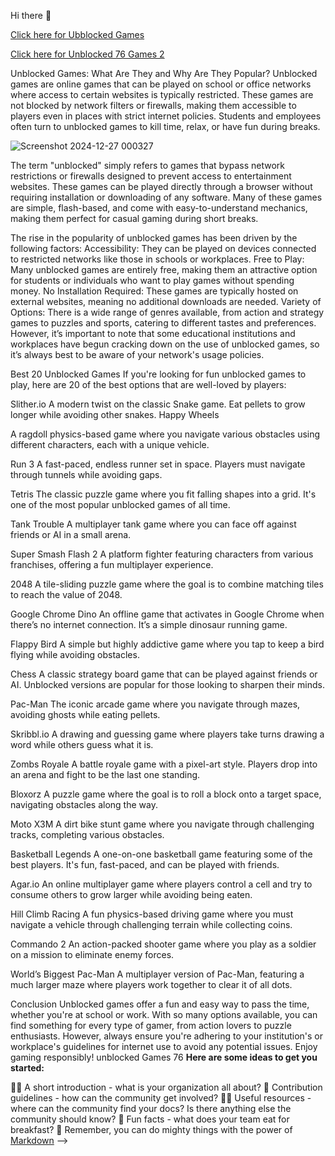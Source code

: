 Hi there 👋


[Click here for Ubblocked Games](https://topstoryindia.com)


[Click here for Unblocked 76 Games 2](https://topstoryindia.com)



Unblocked Games: What Are They and Why Are They Popular?
Unblocked games are online games that can be played on school or office networks where access to certain websites is typically restricted. These games are not blocked by network filters or firewalls, making them accessible to players even in places with strict internet policies. Students and employees often turn to unblocked games to kill time, relax, or have fun during breaks.

![Screenshot 2024-12-27 000327](https://github.com/user-attachments/assets/3fd94117-df29-421b-b126-4baa4725fc5e)

The term "unblocked" simply refers to games that bypass network restrictions or firewalls designed to prevent access to entertainment websites. These games can be played directly through a browser without requiring installation or downloading of any software. Many of these games are simple, flash-based, and come with easy-to-understand mechanics, making them perfect for casual gaming during short breaks.

The rise in the popularity of unblocked games has been driven by the following factors:
Accessibility: They can be played on devices connected to restricted networks like those in schools or workplaces. Free to Play: Many unblocked games are entirely free, making them an attractive option for students or individuals who want to play games without spending money. No Installation Required: These games are typically hosted on external websites, meaning no additional downloads are needed. Variety of Options: There is a wide range of genres available, from action and strategy games to puzzles and sports, catering to different tastes and preferences. However, it’s important to note that some educational institutions and workplaces have begun cracking down on the use of unblocked games, so it’s always best to be aware of your network's usage policies.

Best 20 Unblocked Games
If you're looking for fun unblocked games to play, here are 20 of the best options that are well-loved by players:

Slither.io
A modern twist on the classic Snake game. Eat pellets to grow longer while avoiding other snakes. Happy Wheels

A ragdoll physics-based game where you navigate various obstacles using different characters, each with a unique vehicle.

Run 3
A fast-paced, endless runner set in space. Players must navigate through tunnels while avoiding gaps.

Tetris
The classic puzzle game where you fit falling shapes into a grid. It's one of the most popular unblocked games of all time.

Tank Trouble
A multiplayer tank game where you can face off against friends or AI in a small arena.

Super Smash Flash 2
A platform fighter featuring characters from various franchises, offering a fun multiplayer experience.

2048
A tile-sliding puzzle game where the goal is to combine matching tiles to reach the value of 2048.

Google Chrome Dino
An offline game that activates in Google Chrome when there’s no internet connection. It’s a simple dinosaur running game.

Flappy Bird
A simple but highly addictive game where you tap to keep a bird flying while avoiding obstacles.

Chess
A classic strategy board game that can be played against friends or AI. Unblocked versions are popular for those looking to sharpen their minds.

Pac-Man
The iconic arcade game where you navigate through mazes, avoiding ghosts while eating pellets.

Skribbl.io
A drawing and guessing game where players take turns drawing a word while others guess what it is.

Zombs Royale
A battle royale game with a pixel-art style. Players drop into an arena and fight to be the last one standing.

Bloxorz
A puzzle game where the goal is to roll a block onto a target space, navigating obstacles along the way.

Moto X3M
A dirt bike stunt game where you navigate through challenging tracks, completing various obstacles.

Basketball Legends
A one-on-one basketball game featuring some of the best players. It's fun, fast-paced, and can be played with friends.

Agar.io
An online multiplayer game where players control a cell and try to consume others to grow larger while avoiding being eaten.

Hill Climb Racing
A fun physics-based driving game where you must navigate a vehicle through challenging terrain while collecting coins.

Commando 2
An action-packed shooter game where you play as a soldier on a mission to eliminate enemy forces.

World’s Biggest Pac-Man
A multiplayer version of Pac-Man, featuring a much larger maze where players work together to clear it of all dots.

Conclusion
Unblocked games offer a fun and easy way to pass the time, whether you're at school or work. With so many options available, you can find something for every type of gamer, from action lovers to puzzle enthusiasts. However, always ensure you're adhering to your institution's or workplace's guidelines for internet use to avoid any potential issues. Enjoy gaming responsibly! unblocked Games 76
**Here are some ideas to get you started:**

🙋‍♀️ A short introduction - what is your organization all about?
🌈 Contribution guidelines - how can the community get involved?
👩‍💻 Useful resources - where can the community find your docs? Is there anything else the community should know?
🍿 Fun facts - what does your team eat for breakfast?
🧙 Remember, you can do mighty things with the power of [Markdown](https://docs.github.com/github/writing-on-github/getting-started-with-writing-and-formatting-on-github/basic-writing-and-formatting-syntax)
-->
